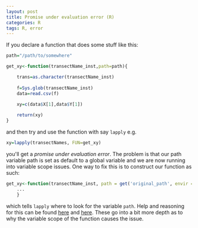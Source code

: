 ```yaml
---
layout: post
title: Promise under evaluation error (R)
categories: R
tags: R, error
---
```


If you declare a function that does some stuff like this: 

```R
path="/path/to/somewhere"

get_xy<-function(transectName_inst,path=path){

	trans=as.character(transectName_inst)
	
	f=Sys.glob(transectName_inst)
	data=read.csv(f)

	xy=c(data$X[1],data$Y[1])
	
	return(xy)
}
```

and then try and use the function with say `lapply` e.g.

```R
xy=lapply(transectNames, FUN=get_xy) 
```

you'll get a *promise under evaluation error*. The problem is that our path variable path is set as default to a global variable and we are now running into variable scope issues. One way to fix this is to construct our function as such:

```R
get_xy<-function(transectName_inst, path = get('original_path', envir = globalenv())){
	...
	}
```

which tells `lapply` where to look for the variable `path`. Help and reasoning for this can be found [here](https://stackoverflow.com/questions/45314208/how-to-avoid-promise-already-under-evaluation-warning-for-setting-default-argume) and [here](https://stat.ethz.ch/pipermail/r-help/2008-November/180902.html). These go into a bit more depth as to why the variable scope of the function causes the issue.

